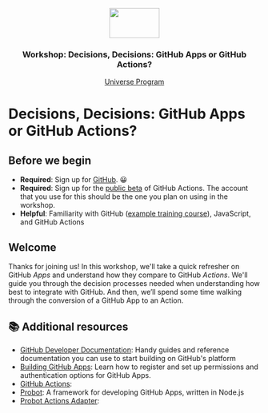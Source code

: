 <p align="center">
  <img src="https://user-images.githubusercontent.com/3791941/31036931-072760fe-a534-11e7-8cd7-0565bdc2727c.png" width="100" height="60">

  <h3 align="center">Workshop: Decisions, Decisions: GitHub Apps or GitHub Actions?<br></h3>

  <p align="center">
    <a href="https://githubuniverse.com/">Universe Program</a>
  </p>
</p>

# Decisions, Decisions: GitHub Apps or GitHub Actions?

## Before we begin
* **Required**: Sign up for [GitHub](https://github.com/join?source=header-home). 😀
* **Required**: Sign up for the [public beta](https://github.com/features/actions) of GitHub Actions. The account that you use for this should be the one you plan on using in the workshop.
* **Helpful**: Familiarity with GitHub ([example training course](https://lab.github.com/githubtraining/introduction-to-github)), JavaScript, and GitHub Actions

## Welcome

Thanks for joining us! In this workshop, we'll take a quick refresher on GitHub _Apps_ and understand how they compare to GitHub _Actions_. We'll guide you through the decision processes needed when understanding how best to integrate with GitHub. And then, we’ll spend some time walking through the conversion of a GitHub App to an Action.

## :books: Additional resources
- [GitHub Developer Documentation](https://developer.github.com/): Handy guides and reference documentation you can use to start building on GitHub's platform
- [Building GitHub Apps](https://developer.github.com/apps/building-github-apps/): Learn how to register and set up permissions and authentication options for GitHub Apps.
- [GitHub Actions](#TODO): 
- [Probot](https://probot.github.io/): A framework for developing GitHub Apps, written in Node.js
- [Probot Actions Adapter](#TODO): 
